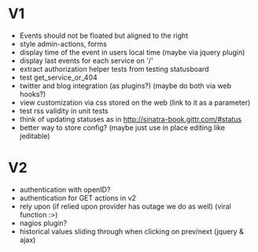 V1
==
 * Events should not be floated but aligned to the right
 * style admin-actions, forms
 * display time of the event in users local time (maybe via jquery plugin)
 * display last events for each service on '/'
 * extract authorization helper tests from testing statusboard
 * test get_service_or_404
 * twitter and blog integration (as plugins?) (maybe do both via web hooks?)
 * view customization via css stored on the web (link to it as a parameter)
 * test rss validity in unit tests
 * think of updating statuses as in http://sinatra-book.gittr.com/#status
 * better way to store config? (maybe just use in place editing like jeditable)

V2
==
 * authentication with openID?
 * authentication for GET actions in v2
 * rely upon (if relied upon provider has outage we do as well) (viral function :>)
 * nagios plugin? 
 * historical values sliding through when clicking on prev/next (jquery & ajax)
